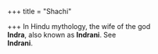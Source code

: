 +++
title = "Shachi"

+++
In Hindu mythology, the wife of the god  
**Indra**, also known as **Indrani**. See  
**Indrani**.